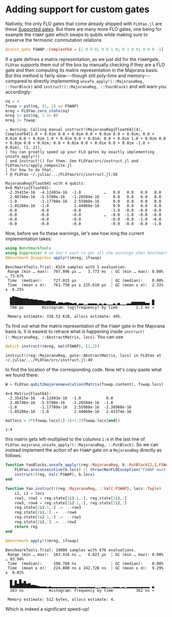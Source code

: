 # Adding support for custom gates

Natively, the only FLO gates that come already shipped with `FLOYao.jl` are these
[Supported gates](@ref). But there are many more FLO gates,
one being for example the `FSWAP` gate which swaps to qubits while making sure
to preserve the fermionic commutation relations

```julia
@const_gate FSWAP::ComplexF64 = [1 0 0 0; 0 0 1 0; 0 1 0 0; 0 0 0 -1]
```

If a gate defines a matrix representation, as we just did for the `FSWAP`gate,
`FLOYao` supports them out of the box by manually checking if they are a FLO
gate and then computing its matrix representation in the Majorana basis. But
this method is fairly slow---though still poly-time and memory---compared to
directly implementing `unsafe_apply!(::MajoranaReg, ::YourBlock)` and
`instruct!(::MajoranaReg, ::YourBlock)` and will warn you accordingly:


```julia
nq = 4
fswap = put(nq, (1, 2) => FSWAP)
mreg = FLOYao.zero_state(nq)
mreg |> put(nq, 2 => X)
mreg |> fswap
```

    ┌ Warning: Calling manual instruct!(MajoranaReg{Float64}(4), ComplexF64[1.0 + 0.0im 0.0 + 0.0im 0.0 + 0.0im 0.0 + 0.0im; 0.0 + 0.0im 0.0 + 0.0im 1.0 + 0.0im 0.0 + 0.0im; 0.0 + 0.0im 1.0 + 0.0im 0.0 + 0.0im 0.0 + 0.0im; 0.0 + 0.0im 0.0 + 0.0im 0.0 + 0.0im -1.0 + 0.0im], (1, 2)).
    │ You can greatly speed up your FLO gates by exactly implementing unsafe_apply!()
    │ and instruct!() for them. See FLOYao/src/instruct.jl and  FLOYao/src/apply_composite.jl
    │ for how to do that.
    └ @ FLOYao ~/.julia/.../FLOYao/src/instruct.jl:56

    MajoranaReg{Float64} with 4 qubits:
    8×8 Matrix{Float64}:
     -2.35415e-16  -4.12493e-16  -1.0          …   0.0   0.0   0.0   0.0
      2.46746e-16  -5.5708e-16   -1.26504e-16      0.0   0.0   0.0   0.0
     -1.0          -1.17708e-16   2.55988e-16      0.0   0.0   0.0   0.0
     -1.85286e-16  -1.0           2.44068e-16      0.0   0.0   0.0   0.0
     -0.0          -0.0          -0.0             -1.0  -0.0  -0.0  -0.0
     -0.0          -0.0          -0.0          …  -0.0  -1.0  -0.0  -0.0
     -0.0          -0.0          -0.0             -0.0  -0.0  -1.0  -0.0
     -0.0          -0.0          -0.0             -0.0  -0.0  -0.0  -1.0


Now, before we fix these warnings, let's see how long the current implementation takes:


```julia
using BenchmarkTools
using Suppressor # we don't want to get all the warnings when benchmarking
@benchmark @suppress apply!($mreg, $fswap)
```

    BenchmarkTools.Trial: 6524 samples with 1 evaluation.
     Range (min … max):  707.996 μs …   3.773 ms  ┊ GC (min … max): 0.00% … 73.67%
     Time  (median):     727.015 μs               ┊ GC (median):    0.00%
     Time  (mean ± σ):   761.750 μs ± 225.610 μs  ┊ GC (mean ± σ):  2.31% ±  6.25%
    
      ▆█▇▆▅▄▄▄▃▃▂▂▁▁                                                ▂
      ███████████████▇██▇▇▃▅▅▄▅▅▄▃▄▁▃▃▁▁▃▃▃▃▁▃▁▃▁▁▁▃▁▄▁▁▁▃▃▆▆▆▆▆▆▄▄ █
      708 μs        Histogram: log(frequency) by time        1.2 ms <
    
     Memory estimate: 338.53 KiB, allocs estimate: 495.


To find out what the matrix representation of the `FSWAP` gate in the Majorana
basis is, it is easiest to retrace what is happening inside
`instruct!(::MajoranaReg, ::AbstractMatrix, locs)`. You can use


```julia
@which instruct!(mreg, mat(FSWAP), (1,2))
```

    instruct!(reg::MajoranaReg, gate::AbstractMatrix, locs) in FLOYao at ~/.julia/.../FLOYao/src/instruct.jl:49


to find the location of the corresponding code. Now let's copy-paste what we found there:

```julia
W = FLOYao.qubit2majoranaevolution(Matrix(fswap.content), fswap.locs)
```

    4×4 Matrix{Float64}:
     -2.35415e-16  -4.12493e-16  -1.0           0.0
      2.46746e-16  -5.5708e-16   -1.26504e-16  -1.0
     -1.0          -1.17708e-16   2.55988e-16  -2.38988e-16
     -1.85286e-16  -1.0           2.44068e-16   2.43374e-16


```julia
matlocs = 2*(fswap.locs[1]-1)+1:2(fswap.locs[end])
```
    1:4

this matrix gets left-multiplied to the columns `1:4` in the last line of
`FLOYao.majorana_unsafe_apply!(::MajoranaReg, ::PutBlock)`. So we can instead
implement the action of an `FSWAP` gate on a `MajoranaReg` directly as follows:

```julia
function YaoBlocks.unsafe_apply!(reg::MajoranaReg, b::PutBlock{2,2,FSWAPGate})
    FLOYao.areconsecutive(b.locs) || throw(NonFLOException("FSWAP must act on consecutive qubits"))
    instruct!(reg, Val(:FSWAP), b.locs)
end

function Yao.instruct!(reg::MajoranaReg, ::Val{:FSWAP}, locs::Tuple)
    i1, i2 = locs
    row1, row2 = reg.state[2i1-1,:], reg.state[2i1,:]
    row3, row4 = reg.state[2i2-1,:], reg.state[2i2,:]
    reg.state[2i1-1,:] .=  .-row3
    reg.state[2i1,:] .=  .-row4
    reg.state[2i2-1,:] .=  .-row1
    reg.state[2i2,:] .=  .-row2
    return reg
end
```

```julia
@benchmark apply!($mreg, $fswap)
```

    BenchmarkTools.Trial: 10000 samples with 676 evaluations.
     Range (min … max):  183.416 ns …   4.023 μs  ┊ GC (min … max): 0.00% … 93.94%
     Time  (median):     198.760 ns               ┊ GC (median):    0.00%
     Time  (mean ± σ):   224.080 ns ± 242.728 ns  ┊ GC (mean ± σ):  9.29% ±  8.02%
    
      ▇ ▆ █▁▅ ▁                                                      
      █▅███████▆▆▅▄▃▃▃▂▃▂▂▂▂▂▂▂▂▂▂▂▁▂▂▂▂▂▂▂▁▁▁▂▂▁▁▁▂▂▂▁▂▁▂▂▂▂▂▂▂▂▂▂ ▃
      183 ns           Histogram: frequency by time          362 ns <
    
     Memory estimate: 512 bytes, allocs estimate: 4.

Which is indeed a significant speed-up!
